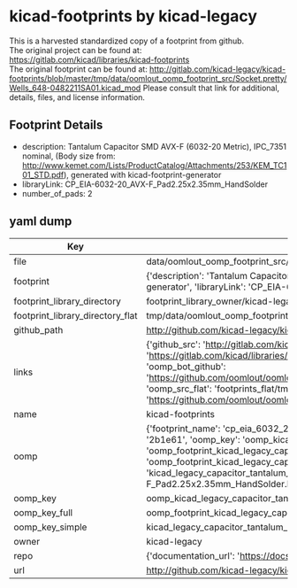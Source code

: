 # kicad-footprints by kicad-legacy  
This is a harvested standardized copy of a footprint from github.  
The original project can be found at:  
https://gitlab.com/kicad/libraries/kicad-footprints  
The original footprint can be found at:
http://gitlab.com/kicad-legacy/kicad-footprints/blob/master/tmp/data/oomlout_oomp_footprint_src/Socket.pretty/Wells_648-0482211SA01.kicad_mod
Please consult that link for additional, details, files, and license information.  
## Footprint Details
* description: Tantalum Capacitor SMD AVX-F (6032-20 Metric), IPC_7351 nominal, (Body size from: http://www.kemet.com/Lists/ProductCatalog/Attachments/253/KEM_TC101_STD.pdf), generated with kicad-footprint-generator  
* libraryLink: CP_EIA-6032-20_AVX-F_Pad2.25x2.35mm_HandSolder  
* number_of_pads: 2  
## yaml dump  
| Key | Value |  
| --- | --- |  
| file | data/oomlout_oomp_footprint_src/kicad-footprints/Capacitor_Tantalum_SMD.pretty/CP_EIA-6032-20_AVX-F_Pad2.25x2.35mm_HandSolder.kicad_mod |  
| footprint | {'description': 'Tantalum Capacitor SMD AVX-F (6032-20 Metric), IPC_7351 nominal, (Body size from: http://www.kemet.com/Lists/ProductCatalog/Attachments/253/KEM_TC101_STD.pdf), generated with kicad-footprint-generator', 'libraryLink': 'CP_EIA-6032-20_AVX-F_Pad2.25x2.35mm_HandSolder', 'number_of_pads': 2} |  
| footprint_library_directory | footprint_library_owner/kicad-legacy_kicad-footprints |  
| footprint_library_directory_flat | tmp/data/oomlout_oomp_footprint_src/footprints_flat/kicad_legacy_capacitor_tantalum_smd_cp_eia_6032_20_avx_f_pad2_25x2_35mm_handsolder/working |  
| github_path | http://github.com/kicad-legacy/kicad-footprints/blob/master/tmp/data/oomlout_oomp_footprint_src/Capacitor_Tantalum_SMD.pretty/CP_EIA-6032-20_AVX-F_Pad2.25x2.35mm_HandSolder.kicad_mod |  
| links | {'github_src': 'http://gitlab.com/kicad-legacy/kicad-footprints/blob/master/tmp/data/oomlout_oomp_footprint_src/Socket.pretty/Wells_648-0482211SA01.kicad_mod', 'github_src_repo': 'https://gitlab.com/kicad/libraries/kicad-footprints', 'oomp_bot': 'tmp/data/oomlout_oomp_footprint_src/footprints/kicad_legacy_capacitor_tantalum_smd_cp_eia_6032_20_avx_f_pad2_25x2_35mm_handsolder/working', 'oomp_bot_github': 'https://github.com/oomlout/oomlout_oomp_footprint_bot/tree/main/tmp/data/oomlout_oomp_footprint_src/footprints/kicad_legacy_capacitor_tantalum_smd_cp_eia_6032_20_avx_f_pad2_25x2_35mm_handsolder/working', 'oomp_src_flat': 'footprints_flat/tmp/data/oomlout_oomp_footprint_src/footprints_flat/kicad_legacy_capacitor_tantalum_smd_cp_eia_6032_20_avx_f_pad2_25x2_35mm_handsolder/working', 'oomp_src_flat_github': 'https://github.com/oomlout/oomlout_oomp_footprint_src/tree/main/tmp/data/oomlout_oomp_footprint_src/footprints_flat/kicad_legacy_capacitor_tantalum_smd_cp_eia_6032_20_avx_f_pad2_25x2_35mm_handsolder/working'} |  
| name | kicad-footprints |  
| oomp | {'footprint_name': 'cp_eia_6032_20_avx_f_pad2_25x2_35mm_handsolder', 'library_name': 'capacitor_tantalum_smd', 'md5': '2b1e615b828bf19afeaf3cadca75444d', 'md5_10': '2b1e615b82', 'md5_5': '2b1e6', 'md5_6': '2b1e61', 'oomp_key': 'oomp_kicad_legacy_capacitor_tantalum_smd_cp_eia_6032_20_avx_f_pad2_25x2_35mm_handsolder', 'oomp_key_extra': 'oomp_footprint_kicad_legacy_capacitor_tantalum_smd_cp_eia_6032_20_avx_f_pad2_25x2_35mm_handsolder', 'oomp_key_full': 'oomp_footprint_kicad_legacy_capacitor_tantalum_smd_cp_eia_6032_20_avx_f_pad2_25x2_35mm_handsolder_2b1e61', 'oomp_key_simple': 'kicad_legacy_capacitor_tantalum_smd_cp_eia_6032_20_avx_f_pad2_25x2_35mm_handsolder', 'original_filename': 'data/oomlout_oomp_footprint_src/kicad-footprints/Capacitor_Tantalum_SMD.pretty/CP_EIA-6032-20_AVX-F_Pad2.25x2.35mm_HandSolder.kicad_mod', 'owner_name': 'kicad_legacy'} |  
| oomp_key | oomp_kicad_legacy_capacitor_tantalum_smd_cp_eia_6032_20_avx_f_pad2_25x2_35mm_handsolder |  
| oomp_key_full | oomp_footprint_kicad_legacy_capacitor_tantalum_smd_cp_eia_6032_20_avx_f_pad2_25x2_35mm_handsolder |  
| oomp_key_simple | kicad_legacy_capacitor_tantalum_smd_cp_eia_6032_20_avx_f_pad2_25x2_35mm_handsolder |  
| owner | kicad-legacy |  
| repo | {'documentation_url': 'https://docs.github.com/rest/repos/repos#get-a-repository', 'message': 'Not Found'} |  
| url | http://github.com/kicad-legacy/kicad-footprints |  

